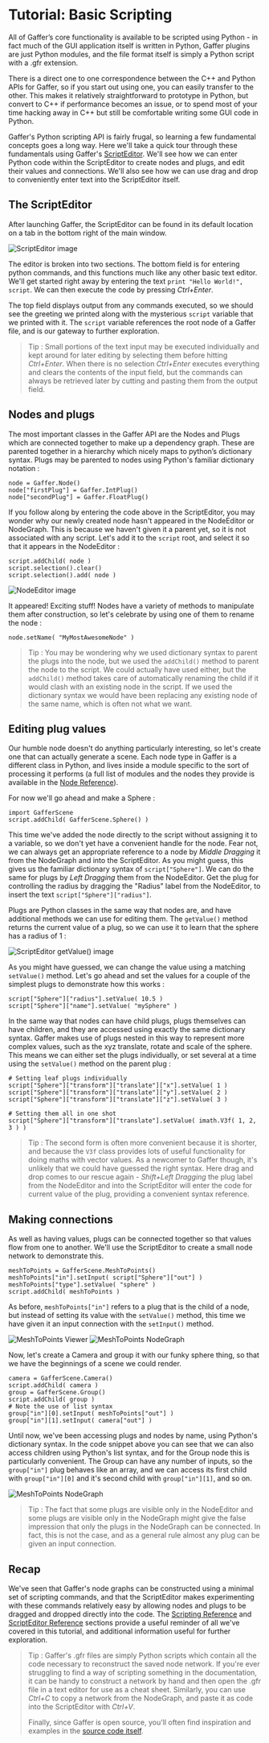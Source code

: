 # Tutorial: Basic Scripting #


All of Gaffer’s core functionality is available to be scripted using Python - in fact much of the GUI application itself is written in Python, Gaffer plugins are just Python modules, and the file format itself is simply a Python script with a .gfr extension.

There is a direct one to one correspondence between the C++ and Python APIs for Gaffer, so if you start out using one, you can easily transfer to the other. This makes it relatively straightforward to prototype in Python, but convert to C++ if performance becomes an issue, or to spend most of your time hacking away in C++ but still be comfortable writing some GUI code in Python.

Gaffer's Python scripting API is fairly frugal, so learning a few fundamental concepts goes a long way. Here we'll take a quick tour through these fundamentals using Gaffer's [ScriptEditor][1]. We'll see how we can enter Python code within the ScriptEditor to create nodes and plugs, and edit their values and connections. We'll also see how we can use drag and drop to conveniently enter text into the ScriptEditor itself.

The ScriptEditor
----------------

After launching Gaffer, the ScriptEditor can be found in its default location on a tab in the bottom right of the main window.

![ScriptEditor image](images/scriptEditor.png)

The editor is broken into two sections. The bottom field is for entering python commands, and this functions much like any other basic text editor. We'll get started right away by entering the text `print "Hello World!", script`. We can then execute the code by pressing _Ctrl+Enter_.

The top field displays output from any commands executed, so we should see the greeting we printed along with the mysterious `script` variable that we printed with it. The `script` variable references the root node of a Gaffer file, and is our gateway to further exploration.

> Tip : Small portions of the text input may be executed individually and kept around for later
> editing by selecting them before hitting _Ctrl+Enter_. When there is no selection
> _Ctrl+Enter_ executes everything and clears the contents of the input field, but the commands
> can always be retrieved later by cutting and pasting them from the output field.

Nodes and plugs
---------------

The most important classes in the Gaffer API are the Nodes and Plugs which are connected together to make up a dependency graph. These are parented together in a hierarchy which nicely maps to python’s dictionary syntax. Plugs may be parented to nodes using Python's familiar dictionary notation :

```
node = Gaffer.Node()
node["firstPlug"] = Gaffer.IntPlug()
node["secondPlug"] = Gaffer.FloatPlug()
```

If you follow along by entering the code above in the ScriptEditor, you may wonder why our newly created node hasn't appeared in the NodeEditor or NodeGraph. This is because we haven't given it a parent yet, so it is not associated with any script. Let's add it to the `script` root, and select it so that it appears in the NodeEditor :

```
script.addChild( node )
script.selection().clear()
script.selection().add( node )
```

![NodeEditor image](images/nodeEditor.png)

It appeared! Exciting stuff! Nodes have a variety of methods to manipulate them after construction, so let's celebrate by using one of them to rename the node :

```
node.setName( "MyMostAwesomeNode" )
```

> Tip : You may be wondering why we used dictionary syntax to parent the plugs into the node, but
> we used the `addChild()` method to parent the node to the script. We could actually have used
> either, but the `addChild()` method takes care of automatically renaming the child if it would
> clash with an existing node in the script. If we used the dictionary syntax we would have been
> replacing any existing node of the same name, which is often not what we want.

Editing plug values
-------------------

Our humble node doesn't do anything particularly interesting, so let's create one that can actually generate a scene. Each node type in Gaffer is a different class in Python, and lives inside a module specific to the sort of processing it performs (a full list of modules and the nodes they provide is available in the [Node Reference][2]).

For now we'll go ahead and make a Sphere :

```
import GafferScene
script.addChild( GafferScene.Sphere() )
```

This time we've added the node directly to the script without assigning it to a variable, so we don't yet have a convenient handle for the node. Fear not, we can always get an appropriate reference to a node by _Middle Dragging_ it from the NodeGraph and into the ScriptEditor. As you might guess, this gives us the familiar dictionary syntax of `script["Sphere"]`. We can do the same for plugs by _Left Dragging_ them from the NodeEditor. Get the plug for controlling the radius by dragging the "Radius" label from the NodeEditor, to insert the text `script["Sphere"]["radius"]`.

Plugs are Python classes in the same way that nodes are, and have additional methods we can use for editing them. The `getValue()` method returns the current value of a plug, so we can use it to learn that the sphere has a radius of 1 :

![ScriptEditor getValue() image](images/scriptEditorGetValue.png)

As you might have guessed, we can change the value using a matching `setValue()` method. Let's go ahead and set the values for a couple of the simplest plugs to demonstrate how this works :

```
script["Sphere"]["radius"].setValue( 10.5 )
script["Sphere"]["name"].setValue( "mySphere" )
```

In the same way that nodes can have child plugs, plugs themselves can have children, and they are accessed using exactly the same dictionary syntax. Gaffer makes use of plugs nested in this way to represent more complex values, such as the xyz translate, rotate and scale of the sphere. This means we can either set the plugs individually, or set several at a time using the `setValue()` method on the parent plug :

```
# Setting leaf plugs individually
script["Sphere"]["transform"]["translate"]["x"].setValue( 1 )
script["Sphere"]["transform"]["translate"]["y"].setValue( 2 )
script["Sphere"]["transform"]["translate"]["z"].setValue( 3 )

# Setting them all in one shot
script["Sphere"]["transform"]["translate"].setValue( imath.V3f( 1, 2, 3 ) )
```

> Tip : The second form is often more convenient because it is shorter, and because the `V3f` class
> provides lots of useful functionality for doing maths with vector values. As a newcomer to Gaffer
> though, it's unlikely that we could have guessed the right syntax. Here drag and drop comes to our
> rescue again - _Shift+Left Dragging_ the plug label from the NodeEditor and into the ScriptEditor
> will enter the code for current value of the plug, providing a convenient syntax reference.

Making connections
------------------

As well as having values, plugs can be connected together so that values flow from one to another. We'll use the ScriptEditor to create a small node network to demonstrate this.

```
meshToPoints = GafferScene.MeshToPoints()
meshToPoints["in"].setInput( script["Sphere"]["out"] )
meshToPoints["type"].setValue( "sphere" )
script.addChild( meshToPoints )
```

As before, `meshToPoints["in"]` refers to a plug that is the child of a node, but instead of setting its value with the `setValue()` method, this time we have given it an input connection with the `setInput()` method.

![MeshToPoints Viewer](images/meshToPointsViewer.png)
![MeshToPoints NodeGraph](images/meshToPointsNodeGraph.png)

Now, let's create a Camera and group it with our funky sphere thing, so that we have the beginnings of a scene we could render.

```
camera = GafferScene.Camera()
script.addChild( camera )
group = GafferScene.Group()
script.addChild( group )
# Note the use of list syntax
group["in"][0].setInput( meshToPoints["out"] )
group["in"][1].setInput( camera["out"] )
```

Until now, we've been accessing plugs and nodes by name, using Python's dictionary syntax. In the code snippet above you can see that we can also access children using Python's list syntax, and for the Group node this is particularly convenient. The Group can have any number of inputs, so the `group["in"]` plug behaves like an array, and we can access its first child with `group["in"][0]` and it's second child with `group["in"][1]`, and so on.

![MeshToPoints NodeGraph](images/group.png)

> Tip : The fact that some plugs are visible only in the NodeEditor and some plugs are visible only in the NodeGraph might give the false impression that only the plugs in the NodeGraph can be connected. In fact, this is not the case, and as a general rule almost any plug can be given an input connection.

Recap
-----

We've seen that Gaffer's node graphs can be constructed using a minimal set of scripting commands, and that the ScriptEditor makes experimenting with these commands relatively easy by allowing nodes and plugs to be dragged and dropped directly into the code. The [Scripting Reference][3] and [ScriptEditor Reference][1] sections provide a useful reminder of all we've covered in this tutorial, and additional information useful for further exploration.

> Tip : Gaffer's .gfr files are simply Python scripts which contain all the code necessary
> to reconstruct the saved node network. If you're ever struggling to find a way of scripting
> something in the documentation, it can be handy to construct a network by hand and then open
> the .gfr file in a text editor for use as a cheat sheet. Similarly, you can use _Ctrl+C_
> to copy a network from the NodeGraph, and paste it as code into the ScriptEditor with _Ctrl+V_.
>
> Finally, since Gaffer is open source, you'll often find inspiration and examples in the
> [source code itself][4].



[1]: ../../../References/UIReference/ScriptEditor/index.md
[2]: ../../../References/NodeReference/index.md
[3]: ../../../References/ScriptingReference/index.md
[4]: https://github.com/GafferHQ/gaffer/tree/!GAFFER_VERSION!
